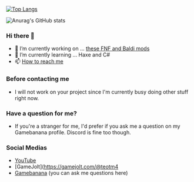 [![Top Langs](https://github-readme-stats.vercel.app/api/top-langs/?username=teotm)](https://github.com/anuraghazra/github-readme-stats)

![Anurag's GitHub stats](https://github-readme-stats.vercel.app/api?username=teotm&show_icons=true&theme=radical)

### Hi there 👋

- 🔭 I’m currently working on ... [these FNF and Baldi mods](https://pastebin.com/tN0TnujZ)
- 🌱 I’m currently learning ... Haxe and C#
- 📫 [How to reach me](#Social-Medias)

### Before contacting me
- I will not work on your project since I'm currently busy doing other stuff right now.
### Have a question for me?
- If you're a stranger for me, I'd prefer if you ask me a question on my Gamebanana profile. Discord is fine too though.

### Social Medias
- [YouTube](https://www.youtube.com/channel/UCJnOkGILRMpEAgbS0A91cWQ)
- [GameJolt](https://gamejolt.com/@teotm4
- [Gamebanana](https://gamebanana.com/members/1932685) (you can ask me questions here)
